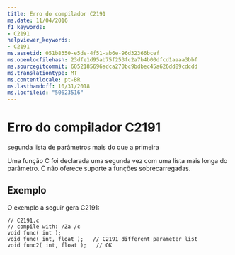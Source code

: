 ```yaml
---
title: Erro do compilador C2191
ms.date: 11/04/2016
f1_keywords:
- C2191
helpviewer_keywords:
- C2191
ms.assetid: 051b8350-e5de-4f51-ab6e-96d32366bcef
ms.openlocfilehash: 23dfe1d95ab75f253fc2a7b4b00dfcd1aaaa3bbf
ms.sourcegitcommit: 6052185696adca270bc9bdbec45a626dd89cdcdd
ms.translationtype: MT
ms.contentlocale: pt-BR
ms.lasthandoff: 10/31/2018
ms.locfileid: "50623516"
---
```

# <a name="compiler-error-c2191"></a>Erro do compilador C2191

segunda lista de parâmetros mais do que a primeira

Uma função C foi declarada uma segunda vez com uma lista mais longa do parâmetro. C não oferece suporte a funções sobrecarregadas.

## <a name="example"></a>Exemplo

O exemplo a seguir gera C2191:

```
// C2191.c
// compile with: /Za /c
void func( int );
void func( int, float );   // C2191 different parameter list
void func2( int, float );   // OK
```